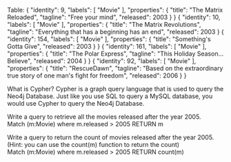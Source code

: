Table:
{ 
  "identity": 9,
  "labels": [
    "Movie"
  ],
  "properties": {
"title": "The Matrix Reloaded",
"tagline": "Free your mind",
"released": 2003
  }
}
{
  "identity": 10,
  "labels": [
    "Movie"
  ],
  "properties": {
"title": "The Matrix Revolutions",
"tagline": "Everything that has a beginning has an end",
"released": 2003
  }
{
  "identity": 154,
  "labels": [
    "Movie"
  ],
  "properties": {
"title": "Something's Gotta Give",
"released": 2003
  }
}
{
  "identity": 161,
  "labels": [
    "Movie"
  ],
  "properties": {
"title": "The Polar Express",
"tagline": "This Holiday Season… Believe",
"released": 2004
  }
}
{
  "identity": 92,
  "labels": [
    "Movie"
  ],
  "properties": {
"title": "RescueDawn",
"tagline": "Based on the extraordinary true story of one man's fight for freedom",
"released": 2006
  }
}




What is Cypher?
Cypher is a graph query language that is used to query the Neo4j Database. Just like you use SQL to query a MySQL database, you would use Cypher to query the Neo4j Database.

Write a query to retrieve all the movies released after the year 2005. </br>
Match (m:Movie) where m.released > 2005 RETURN m

Write a query to return the count of movies released after the year 2005. (Hint: you can use the count(m) function to return the count) </br>
Match (m:Movie) where m.released > 2005 RETURN count(m)















